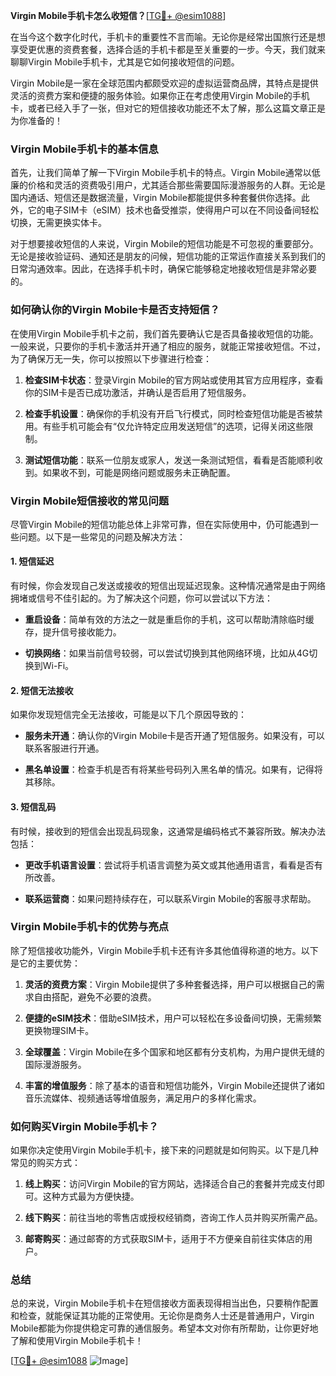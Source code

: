 **Virgin Mobile手机卡怎么收短信？**[[TG💪+ @esim1088](https://t.me/s/esim1088)]

在当今这个数字化时代，手机卡的重要性不言而喻。无论你是经常出国旅行还是想享受更优惠的资费套餐，选择合适的手机卡都是至关重要的一步。今天，我们就来聊聊Virgin Mobile手机卡，尤其是它如何接收短信的问题。

Virgin Mobile是一家在全球范围内都颇受欢迎的虚拟运营商品牌，其特点是提供灵活的资费方案和便捷的服务体验。如果你正在考虑使用Virgin Mobile的手机卡，或者已经入手了一张，但对它的短信接收功能还不太了解，那么这篇文章正是为你准备的！

### Virgin Mobile手机卡的基本信息

首先，让我们简单了解一下Virgin Mobile手机卡的特点。Virgin Mobile通常以低廉的价格和灵活的资费吸引用户，尤其适合那些需要国际漫游服务的人群。无论是国内通话、短信还是数据流量，Virgin Mobile都能提供多种套餐供你选择。此外，它的电子SIM卡（eSIM）技术也备受推崇，使得用户可以在不同设备间轻松切换，无需更换实体卡。

对于想要接收短信的人来说，Virgin Mobile的短信功能是不可忽视的重要部分。无论是接收验证码、通知还是朋友的问候，短信功能的正常运作直接关系到我们的日常沟通效率。因此，在选择手机卡时，确保它能够稳定地接收短信是非常必要的。

### 如何确认你的Virgin Mobile卡是否支持短信？

在使用Virgin Mobile手机卡之前，我们首先要确认它是否具备接收短信的功能。一般来说，只要你的手机卡激活并开通了相应的服务，就能正常接收短信。不过，为了确保万无一失，你可以按照以下步骤进行检查：

1. **检查SIM卡状态**：登录Virgin Mobile的官方网站或使用其官方应用程序，查看你的SIM卡是否已成功激活，并确认是否启用了短信服务。
   
2. **检查手机设置**：确保你的手机没有开启飞行模式，同时检查短信功能是否被禁用。有些手机可能会有“仅允许特定应用发送短信”的选项，记得关闭这些限制。

3. **测试短信功能**：联系一位朋友或家人，发送一条测试短信，看看是否能顺利收到。如果收不到，可能是网络问题或服务未正确配置。

### Virgin Mobile短信接收的常见问题

尽管Virgin Mobile的短信功能总体上非常可靠，但在实际使用中，仍可能遇到一些问题。以下是一些常见的问题及解决方法：

#### 1. 短信延迟

有时候，你会发现自己发送或接收的短信出现延迟现象。这种情况通常是由于网络拥堵或信号不佳引起的。为了解决这个问题，你可以尝试以下方法：

- **重启设备**：简单有效的方法之一就是重启你的手机，这可以帮助清除临时缓存，提升信号接收能力。
  
- **切换网络**：如果当前信号较弱，可以尝试切换到其他网络环境，比如从4G切换到Wi-Fi。

#### 2. 短信无法接收

如果你发现短信完全无法接收，可能是以下几个原因导致的：

- **服务未开通**：确认你的Virgin Mobile卡是否开通了短信服务。如果没有，可以联系客服进行开通。
  
- **黑名单设置**：检查手机是否有将某些号码列入黑名单的情况。如果有，记得将其移除。

#### 3. 短信乱码

有时候，接收到的短信会出现乱码现象，这通常是编码格式不兼容所致。解决办法包括：

- **更改手机语言设置**：尝试将手机语言调整为英文或其他通用语言，看看是否有所改善。
  
- **联系运营商**：如果问题持续存在，可以联系Virgin Mobile的客服寻求帮助。

### Virgin Mobile手机卡的优势与亮点

除了短信接收功能外，Virgin Mobile手机卡还有许多其他值得称道的地方。以下是它的主要优势：

1. **灵活的资费方案**：Virgin Mobile提供了多种套餐选择，用户可以根据自己的需求自由搭配，避免不必要的浪费。
   
2. **便捷的eSIM技术**：借助eSIM技术，用户可以轻松在多设备间切换，无需频繁更换物理SIM卡。

3. **全球覆盖**：Virgin Mobile在多个国家和地区都有分支机构，为用户提供无缝的国际漫游服务。

4. **丰富的增值服务**：除了基本的语音和短信功能外，Virgin Mobile还提供了诸如音乐流媒体、视频通话等增值服务，满足用户的多样化需求。

### 如何购买Virgin Mobile手机卡？

如果你决定使用Virgin Mobile手机卡，接下来的问题就是如何购买。以下是几种常见的购买方式：

1. **线上购买**：访问Virgin Mobile的官方网站，选择适合自己的套餐并完成支付即可。这种方式最为方便快捷。

2. **线下购买**：前往当地的零售店或授权经销商，咨询工作人员并购买所需产品。

3. **邮寄购买**：通过邮寄的方式获取SIM卡，适用于不方便亲自前往实体店的用户。

### 总结

总的来说，Virgin Mobile手机卡在短信接收方面表现得相当出色，只要稍作配置和检查，就能保证其功能的正常使用。无论你是商务人士还是普通用户，Virgin Mobile都能为你提供稳定可靠的通信服务。希望本文对你有所帮助，让你更好地了解和使用Virgin Mobile手机卡！

[[TG💪+ @esim1088](https://t.me/s/esim1088) ![Image](https://i.postimg.cc/4NQfJmqS/Snipaste-2025-05-13-00-14-12.png)]
